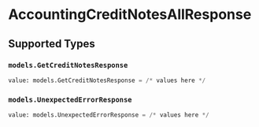# AccountingCreditNotesAllResponse


## Supported Types

### `models.GetCreditNotesResponse`

```python
value: models.GetCreditNotesResponse = /* values here */
```

### `models.UnexpectedErrorResponse`

```python
value: models.UnexpectedErrorResponse = /* values here */
```

